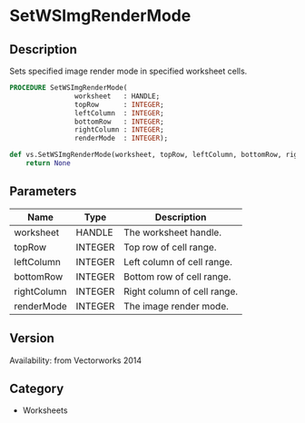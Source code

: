 # SetWSImgRenderMode

## Description
Sets specified image render mode in specified worksheet cells.

```pascal
PROCEDURE SetWSImgRenderMode(
				worksheet   : HANDLE;
				topRow      : INTEGER;
				leftColumn  : INTEGER;
				bottomRow   : INTEGER;
				rightColumn : INTEGER;
				renderMode  : INTEGER);
```

```python
def vs.SetWSImgRenderMode(worksheet, topRow, leftColumn, bottomRow, rightColumn, renderMode):
    return None
```

## Parameters
|Name|Type|Description|
|---|---|---|
|worksheet|HANDLE|The worksheet handle.|
|topRow|INTEGER|Top row of cell range.|
|leftColumn|INTEGER|Left column of cell range.|
|bottomRow|INTEGER|Bottom row of cell range.|
|rightColumn|INTEGER|Right column of cell range.|
|renderMode|INTEGER|The image render mode.|

## Version
Availability: from Vectorworks 2014

## Category
* Worksheets

